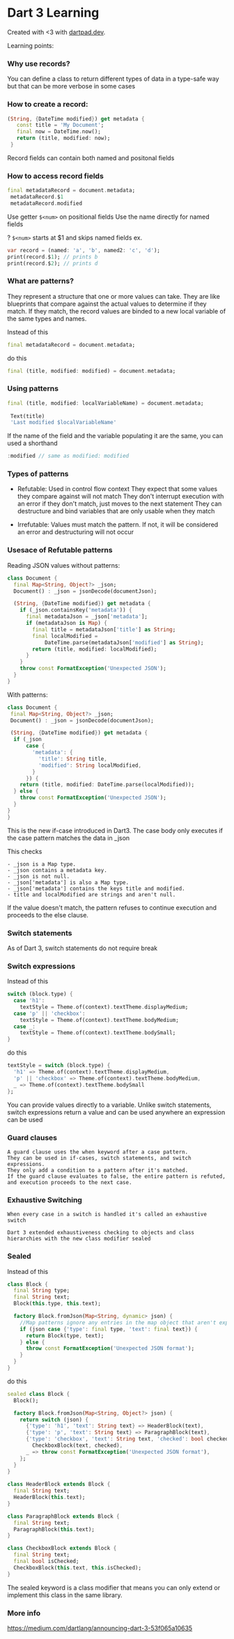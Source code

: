 # Dart 3 Learning

Created with <3 with [dartpad.dev](https://dartpad.dev).


 Learning points: 
 
 ### Why use records? 
 You can define a class to return different types of data in a type-safe way but that can be more verbose in some cases
 
 ### How to create a record:
 
``` dart
(String, {DateTime modified}) get metadata {
   const title = 'My Document'; 
   final now = DateTime.now();
   return (title, modified: now);
 }
 ```
    
 Record fields can contain both named and positonal fields
 
 ### How to access record fields
 
 ``` dart
 final metadataRecord = document.metadata;
  metadataRecord.$1
  metadataRecord.modified
 ```
 
   Use getter `$<num>` on positional fields
   Use the name directly for named fields
   
   ? `$<num>` starts at $1 and skips named fields
   ex. 
 
 ``` dart
 var record = (named: 'a', 'b', named2: 'c', 'd');
 print(record.$1); // prints b
 print(record.$2); // prints d
 ```
 
 ### What are patterns?
 
 They represent a structure that one or more values can take. They are like blueprints that compare against the actual values to determine if they match. If they match, the record values are binded to a new local variable of the same types and names.
 
  Instead of this
 ``` dart
 final metadataRecord = document.metadata;
 ``` 
  do this
 ``` dart
 final (title, modified: modified) = document.metadata;
 ``` 
 
 ### Using patterns
 ``` dart
 final (title, modified: localVariableName) = document.metadata;
  
  Text(title)
  'Last modified $localVariableName'
 ``` 
   
  If the name of the field and the variable populating it are the same, you can used a shorthand
 ``` dart
 :modified // same as modified: modified
 ``` 
    
 ### Types of patterns
  - Refutable:
    Used in control flow context
      They expect that some values they compare against will not match
      They don't interrupt execution with an error if they don't match, just moves to the next statement
      They can destructure and bind variables that are only usable when they match
      
  - Irrefutable:
    Values must match the pattern. If not, it will be considered an error and destructuring will not occur
  
 ### Usesace of Refutable patterns
 Reading JSON values without patterns: 
 
 ``` dart
 class Document {
   final Map<String, Object?> _json;
   Document() : _json = jsonDecode(documentJson);

   (String, {DateTime modified}) get metadata {
     if (_json.containsKey('metadata')) {                     
       final metadataJson = _json['metadata'];
       if (metadataJson is Map) {
         final title = metadataJson['title'] as String;
         final localModified =
             DateTime.parse(metadataJson['modified'] as String);
         return (title, modified: localModified);
       }
     }
     throw const FormatException('Unexpected JSON');          
   }
 }
 ``` 
  
  With patterns:
  
 ``` dart
 class Document {
  final Map<String, Object?> _json;
  Document() : _json = jsonDecode(documentJson);

  (String, {DateTime modified}) get metadata {
   if (_json                                                
       case {
         'metadata': {
           'title': String title,
           'modified': String localModified,
         }
       }) {
     return (title, modified: DateTime.parse(localModified));
   } else {
     throw const FormatException('Unexpected JSON');
   }                                                        
 }
} 
``` 
 
  This is the new if-case introduced in Dart3.
  The case body only executes if the case pattern matches the data in _json
  
  This checks
  >
    - _json is a Map type.
    - _json contains a metadata key.
    - _json is not null.
    - _json['metadata'] is also a Map type.
    - _json['metadata'] contains the keys title and modified.
    - title and localModified are strings and aren't null.
   
   If the value doesn't match, the pattern refuses to continue execution and proceeds to the else clause.
  
 ### Switch statements
 As of Dart 3, switch statements do not require break 
 
 ### Switch expressions
 Instead of this 
 ``` dart
 switch (block.type) {
   case 'h1':
     textStyle = Theme.of(context).textTheme.displayMedium;
   case 'p' || 'checkbox':
     textStyle = Theme.of(context).textTheme.bodyMedium;
   case _:
     textStyle = Theme.of(context).textTheme.bodySmall;
 }
 ```
 do this 
 ``` dart
 textStyle = switch (block.type) {
   'h1' => Theme.of(context).textTheme.displayMedium,
   'p' || 'checkbox' => Theme.of(context).textTheme.bodyMedium,
   _ => Theme.of(context).textTheme.bodySmall
 }; 
``` 

  You can provide values directly to a variable.
  Unlike switch statements, switch expressions return a value and can be used anywhere an expression can be used
  
  ### Guard clauses
    A guard clause uses the when keyword after a case pattern.
    They can be used in if-cases, switch statements, and switch expressions.
    They only add a condition to a pattern after it's matched.
    If the guard clause evaluates to false, the entire pattern is refuted, and execution proceeds to the next case.
    
  ### Exhaustive Switching
    When every case in a switch is handled it's called an exhaustive switch
    
    Dart 3 extended exhaustiveness checking to objects and class hierarchies with the new class modifier sealed
    
  ### Sealed 
  Instead of this 
 ``` dart
 class Block {
   final String type;
   final String text;
   Block(this.type, this.text);

   factory Block.fromJson(Map<String, dynamic> json) {
     //Map patterns ignore any entries in the map object that aren't explicitly accounted for in the pattern.
     if (json case {'type': final type, 'text': final text}) {
       return Block(type, text);
     } else {
       throw const FormatException('Unexpected JSON format');
     }
   }
 }
 ``` 
  do this 
 ``` dart
 sealed class Block {
   Block();

   factory Block.fromJson(Map<String, Object?> json) {
     return switch (json) {
       {'type': 'h1', 'text': String text} => HeaderBlock(text),
       {'type': 'p', 'text': String text} => ParagraphBlock(text),
       {'type': 'checkbox', 'text': String text, 'checked': bool checked} =>
         CheckboxBlock(text, checked),
       _ => throw const FormatException('Unexpected JSON format'),
     };
   }
 }
  
 class HeaderBlock extends Block {
   final String text;
   HeaderBlock(this.text);
 }

 class ParagraphBlock extends Block {
   final String text;
   ParagraphBlock(this.text);
 }

 class CheckboxBlock extends Block {
   final String text;
   final bool isChecked;
   CheckboxBlock(this.text, this.isChecked);
 }
 ``` 
  
  The sealed keyword is a class modifier that means you can only extend or implement this class in the same library.
  
  ### More info
  https://medium.com/dartlang/announcing-dart-3-53f065a10635
 